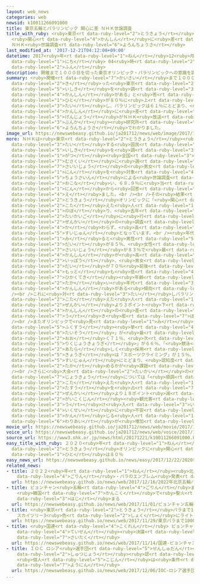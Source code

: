 ```yaml
---
layout: web_news
categories: web
newsid: k10011266091000
title: 東京五輪とパラリンピック 関心に差 ＮＨＫ世論調査
title_with_ruby: <ruby>東京<rt data-ruby-level="2">とうきょう</rt></ruby><ruby>五輪<rt data-ruby-level="4">ごりん</rt></ruby>とパラリンピック
  <ruby>関心<rt data-ruby-level="4">かんしん</rt></ruby>に<ruby>差<rt data-ruby-level="4">さ</rt></ruby>
  ＮＨＫ<ruby>世論調査<rt data-ruby-level="6">よろんちょうさ</rt></ruby>
last_modified_at: '2017-12-21T04:12:00+09:00'
datetime: 2017<ruby>年<rt data-ruby-level="1">ねん</rt></ruby>12<ruby>月<rt data-ruby-level="1">がつ</rt></ruby>21<ruby>日<rt
  data-ruby-level="1">にち</rt></ruby> 04<ruby>時<rt data-ruby-level="2">じ</rt></ruby>12<ruby>分<rt
  data-ruby-level="2">ふん</rt></ruby>
description: 開催まで１０００日を切った東京オリンピック・パラリンピックへの意識を調べたところ、オリンピックに「関心がある」と答えた人が８０％に上ったのに対し、パラリンピックは６１％にとどまり、大会への関心に差がある現状がＮＨＫ放送文化研究所の世論調査でわかりました。
summary: <ruby>開催<rt data-ruby-level="7">かいさい</rt></ruby>まで１０００<ruby>日<rt data-ruby-level="1">ひ</rt></ruby>を<ruby>切<rt
  data-ruby-level="2">き</rt></ruby>った<ruby>東京<rt data-ruby-level="2">とうきょう</rt></ruby>オリンピック・パラリンピックへの<ruby>意識<rt
  data-ruby-level="5">いしき</rt></ruby>を<ruby>調<rt data-ruby-level="3">しら</rt></ruby>べたところ、オリンピックに「<ruby>関心<rt
  data-ruby-level="4">かんしん</rt></ruby>がある」と<ruby>答<rt data-ruby-level="2">こた</rt></ruby>えた<ruby>人<rt
  data-ruby-level="1">ひと</rt></ruby>が８０％に<ruby>上<rt data-ruby-level="1">のぼ</rt></ruby>ったのに<ruby>対<rt
  data-ruby-level="3">たい</rt></ruby>し、パラリンピックは６１％にとどまり、<ruby>大会<rt data-ruby-level="2">たいかい</rt></ruby>への<ruby>関心<rt
  data-ruby-level="4">かんしん</rt></ruby>に<ruby>差<rt data-ruby-level="4">さ</rt></ruby>がある<ruby>現状<rt
  data-ruby-level="5">げんじょう</rt></ruby>がＮＨＫ<ruby>放送<rt data-ruby-level="3">ほうそう</rt></ruby><ruby>文化<rt
  data-ruby-level="3">ぶんか</rt></ruby><ruby>研究所<rt data-ruby-level="3">けんきゅうじょ</rt></ruby>の<ruby>世論調査<rt
  data-ruby-level="6">よろんちょうさ</rt></ruby>でわかりました。
image_url: https://newswebeasy.github.io/ja201712/news/web/image/2017/12/21/K10011266091_1712210437_1712210442_01_03.jpg
more: ＮＨＫは<ruby>東京<rt data-ruby-level="2">とうきょう</rt></ruby><ruby>大会<rt data-ruby-level="2">たいかい</rt></ruby>に<ruby>対<rt
  data-ruby-level="3">たい</rt></ruby>する<ruby>国民<rt data-ruby-level="4">こくみん</rt></ruby>の<ruby>意識<rt
  data-ruby-level="5">いしき</rt></ruby>を<ruby>調<rt data-ruby-level="3">しら</rt></ruby>べるため、ことし１０<ruby>月<rt
  data-ruby-level="1">がつ</rt></ruby><ruby>全国<rt data-ruby-level="3">ぜんこく</rt></ruby>から<ruby>無作為<rt
  data-ruby-level="7">むさくい</rt></ruby>に<ruby>選<rt data-ruby-level="4">えら</rt></ruby>んだ２０<ruby>歳以上<rt
  data-ruby-level="7">さいいじょう</rt></ruby>の<ruby>男女<rt data-ruby-level="1">だんじょ</rt></ruby>３６００<ruby>人<rt
  data-ruby-level="1">にん</rt></ruby>を<ruby>対象<rt data-ruby-level="4">たいしょう</rt></ruby>に<ruby>調査員<rt
  data-ruby-level="5">ちょうさいん</rt></ruby>による<ruby>世論調査<rt data-ruby-level="6">よろんちょうさ</rt></ruby>を<ruby>行<rt
  data-ruby-level="2">おこな</rt></ruby>い、６８.９％に<ruby>当<rt data-ruby-level="2">あ</rt></ruby>たる２４７９<ruby>人<rt
  data-ruby-level="1">にん</rt></ruby>から<ruby>回答<rt data-ruby-level="2">かいとう</rt></ruby>を<ruby>得<rt
  data-ruby-level="4">え</rt></ruby>ました。<br /><br />その<ruby>結果<rt data-ruby-level="4">けっか</rt></ruby>、<ruby>東京<rt
  data-ruby-level="2">とうきょう</rt></ruby>オリンピックに「<ruby>関心<rt data-ruby-level="4">かんしん</rt></ruby>がある」と<ruby>答<rt
  data-ruby-level="2">こた</rt></ruby>えた<ruby>人<rt data-ruby-level="1">ひと</rt></ruby>は８０％に<ruby>上<rt
  data-ruby-level="1">のぼ</rt></ruby>り、<ruby>去年<rt data-ruby-level="3">きょねん</rt></ruby>のリオデジャネイロ<ruby>大会後<rt
  data-ruby-level="2">たいかいご</rt></ruby>に<ruby>行<rt data-ruby-level="2">い</rt></ruby>った<ruby>前回<rt
  data-ruby-level="2">ぜんかい</rt></ruby>の<ruby>調査<rt data-ruby-level="5">ちょうさ</rt></ruby>とほぼ<ruby>変<rt
  data-ruby-level="4">か</rt></ruby>わらず、<ruby>高<rt data-ruby-level="2">たか</rt></ruby>い<ruby>水準<rt
  data-ruby-level="5">すいじゅん</rt></ruby>となっています。<br /><ruby>年代別<rt data-ruby-level="4">ねんだいべつ</rt></ruby>で<ruby>見<rt
  data-ruby-level="1">み</rt></ruby>ると<ruby>男性<rt data-ruby-level="5">だんせい</rt></ruby>は５０<ruby>代<rt
  data-ruby-level="3">だい</rt></ruby>が８５％、<ruby>女性<rt data-ruby-level="5">じょせい</rt></ruby>は７０<ruby>歳以上<rt
  data-ruby-level="7">さいいじょう</rt></ruby>が８３％で<ruby>最<rt data-ruby-level="4">もっと</rt></ruby>も<ruby>関心<rt
  data-ruby-level="4">かんしん</rt></ruby>が<ruby>高<rt data-ruby-level="2">たか</rt></ruby>かった<ruby>一方<rt
  data-ruby-level="2">いっぽう</rt></ruby>、<ruby>男女<rt data-ruby-level="1">だんじょ</rt></ruby>とも２０<ruby>代<rt
  data-ruby-level="3">だい</rt></ruby>が７０％<ruby>前後<rt data-ruby-level="2">ぜんご</rt></ruby>と<ruby>最<rt
  data-ruby-level="4">もっと</rt></ruby>も<ruby>低<rt data-ruby-level="4">ひく</rt></ruby>く、<ruby>比較的<rt
  data-ruby-level="7">ひかくてき</rt></ruby><ruby>年齢<rt data-ruby-level="7">ねんれい</rt></ruby>が<ruby>高<rt
  data-ruby-level="2">たか</rt></ruby>い<ruby>年代<rt data-ruby-level="3">ねんだい</rt></ruby>ほど<ruby>関心<rt
  data-ruby-level="4">かんしん</rt></ruby>がある<ruby>傾向<rt data-ruby-level="7">けいこう</rt></ruby>となっています。<br
  /><br />これに<ruby>対<rt data-ruby-level="3">たい</rt></ruby>しパラリンピックに「<ruby>関心<rt data-ruby-level="4">かんしん</rt></ruby>がある」と<ruby>答<rt
  data-ruby-level="2">こた</rt></ruby>えた<ruby>人<rt data-ruby-level="1">ひと</rt></ruby>は<ruby>前回<rt
  data-ruby-level="2">ぜんかい</rt></ruby>より３ポイント<ruby>下<rt data-ruby-level="1">さ</rt></ruby>がって６１％となり、オリンピックとの<ruby>関心<rt
  data-ruby-level="4">かんしん</rt></ruby>の<ruby>差<rt data-ruby-level="4">さ</rt></ruby>が<ruby>浮<rt
  data-ruby-level="7">う</rt></ruby>き<ruby>彫<rt data-ruby-level="7">ぼ</rt></ruby>りとなりました。<br
  /><br />またオリンピックで<ruby>見<rt data-ruby-level="1">み</rt></ruby>たい<ruby>競技<rt data-ruby-level="5">きょうぎ</rt></ruby>を<ruby>複数<rt
  data-ruby-level="5">ふくすう</rt></ruby><ruby>挙<rt data-ruby-level="4">あ</rt></ruby>げてもらったところ「<ruby>体操<rt
  data-ruby-level="6">たいそう</rt></ruby>」が<ruby>最<rt data-ruby-level="4">もっと</rt></ruby>も<ruby>多<rt
  data-ruby-level="2">おお</rt></ruby>く７１％、<ruby>次<rt data-ruby-level="3">つ</rt></ruby>いで「<ruby>陸上競技<rt
  data-ruby-level="5">りくじょうきょうぎ</rt></ruby>」が６６％、「<ruby>競泳<rt data-ruby-level="4">きょうえい</rt></ruby>」が５６％で、<ruby>新<rt
  data-ruby-level="2">あたら</rt></ruby>しく<ruby>採用<rt data-ruby-level="5">さいよう</rt></ruby>された<ruby>競技<rt
  data-ruby-level="5">きょうぎ</rt></ruby>は「スポーツクライミング」が１５％、「スケートボード」は１４％と<ruby>低<rt data-ruby-level="4">ひく</rt></ruby>い<ruby>水準<rt
  data-ruby-level="5">すいじゅん</rt></ruby>にとどまり、<ruby>認知度<rt data-ruby-level="7">にんちど</rt></ruby>をどう<ruby>高<rt
  data-ruby-level="2">たか</rt></ruby>めるかが<ruby>課題<rt data-ruby-level="4">かだい</rt></ruby>となっています。<br
  /><br />さらに<ruby>大会<rt data-ruby-level="2">たいかい</rt></ruby>の<ruby>準備<rt data-ruby-level="5">じゅんび</rt></ruby>の<ruby>状況<rt
  data-ruby-level="7">じょうきょう</rt></ruby>については「<ruby>順調<rt data-ruby-level="4">じゅんちょう</rt></ruby>ではない」と<ruby>答<rt
  data-ruby-level="2">こた</rt></ruby>えた<ruby>人<rt data-ruby-level="1">ひと</rt></ruby>が６２％で<ruby>多数<rt
  data-ruby-level="2">たすう</rt></ruby>を<ruby>占<rt data-ruby-level="7">し</rt></ruby>め、<ruby>前回<rt
  data-ruby-level="2">ぜんかい</rt></ruby>より１８ポイント<ruby>減<rt data-ruby-level="5">へ</rt></ruby>ったものの、<ruby>外国人<rt
  data-ruby-level="2">がいこくじん</rt></ruby><ruby>観光客<rt data-ruby-level="4">かんこうきゃく</rt></ruby>の<ruby>受<rt
  data-ruby-level="3">う</rt></ruby>け<ruby>入<rt data-ruby-level="3">い</rt></ruby>れやボランティアの<ruby>育成<rt
  data-ruby-level="4">いくせい</rt></ruby>に<ruby>不安<rt data-ruby-level="4">ふあん</rt></ruby>を<ruby>感<rt
  data-ruby-level="3">かん</rt></ruby>じる<ruby>人<rt data-ruby-level="1">ひと</rt></ruby>の<ruby>割合<rt
  data-ruby-level="6">わりあい</rt></ruby>が<ruby>増加<rt data-ruby-level="5">ぞうか</rt></ruby>していました。
movie_url: https://newswebeasy.github.io/ja201712/news/web/movie/2017/12/21/k10011266091_201712210437_201712210442.mp4
voice_url: https://newswebeasy.github.io/ja201712/news/web/voice/2017/12/21/k10011266091_201712210437_201712210442.mp3
source_url: https://www3.nhk.or.jp/news/html/20171221/k10011266091000.html
easy_title_with_ruby: ２０２０<ruby>年<rt data-ruby-level="1">ねん</rt></ruby>の<ruby>東京<rt
  data-ruby-level="2">とうきょう</rt></ruby>オリンピックに<ruby>関心<rt data-ruby-level="4">かんしん</rt></ruby>がある<ruby>人<rt
  data-ruby-level="1">ひと</rt></ruby>は８０％
easy_news_url: https://newswebeasy.github.io/news/easy/2017/12/22/2020年の東京オリンピックに関心がある人は80
related_news:
- title: ２０２２<ruby>年<rt data-ruby-level="1">ねん</rt></ruby><ruby>北京<rt data-ruby-level="8">ぺきん</rt></ruby><ruby>五輪<rt
    data-ruby-level="4">ごりん</rt></ruby>・パラのエンブレム<ruby>発表<rt data-ruby-level="3">はっぴょう</rt></ruby>
  url: https://newswebeasy.github.io/news/web/2017/12/16/2022年北京五輪パラのエンブレム発表
- title: ピョンチャン<ruby>五輪<rt data-ruby-level="4">ごりん</rt></ruby>まで100<ruby>日<rt data-ruby-level="1">にち</rt></ruby>
    <ruby>韓国<rt data-ruby-level="7">かんこく</rt></ruby>で<ruby>聖火<rt data-ruby-level="6">せいか</rt></ruby>リレー<ruby>始<rt
    data-ruby-level="3">はじ</rt></ruby>まる
  url: https://newswebeasy.github.io/news/web/2017/11/01/ピョンチャン五輪まで100日-韓国で聖火リレー始まる
- title: <ruby>東京<rt data-ruby-level="2">とうきょう</rt></ruby>パラまで1000<ruby>日<rt data-ruby-level="1">にち</rt></ruby>
    スカイツリー3<ruby>色<rt data-ruby-level="2">しょく</rt></ruby>にライトアップ
  url: https://newswebeasy.github.io/news/web/2017/11/29/東京パラまで1000日-スカイツリー3色にライトアップ
- title: <ruby>国連<rt data-ruby-level="4">こくれん</rt></ruby> ピョンチャン<ruby>五輪<rt data-ruby-level="4">ごりん</rt></ruby>で<ruby>停戦<rt
    data-ruby-level="4">ていせん</rt></ruby><ruby>決議<rt data-ruby-level="4">けつぎ</rt></ruby><ruby>採択<rt
    data-ruby-level="7">さいたく</rt></ruby>
  url: https://newswebeasy.github.io/news/web/2017/11/14/国連-ピョンチャン五輪で停戦決議採択
- title: ＩＯＣ ロシア<ruby>選手団<rt data-ruby-level="5">せんしゅだん</rt></ruby>の<ruby>五輪<rt data-ruby-level="4">ごりん</rt></ruby><ruby>出場<rt
    data-ruby-level="2">しゅつじょう</rt></ruby><ruby>認<rt data-ruby-level="6">みと</rt></ruby>めず
    <ruby>個人<rt data-ruby-level="5">こじん</rt></ruby>は<ruby>条件<rt data-ruby-level="5">じょうけん</rt></ruby>つきで<ruby>容認<rt
    data-ruby-level="7">ようにん</rt></ruby>
  url: https://newswebeasy.github.io/news/web/2017/12/06/IOC-ロシア選手団の五輪出場認めず-個人は条件つきで容認
...
```

